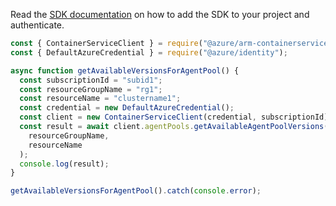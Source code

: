 Read the [SDK documentation](https://github.com/Azure/azure-sdk-for-js/blob/%40azure%2Farm-containerservice_16.1.0-beta.2/sdk/containerservice/arm-containerservice/README.md) on how to add the SDK to your project and authenticate.

```javascript
const { ContainerServiceClient } = require("@azure/arm-containerservice");
const { DefaultAzureCredential } = require("@azure/identity");

async function getAvailableVersionsForAgentPool() {
  const subscriptionId = "subid1";
  const resourceGroupName = "rg1";
  const resourceName = "clustername1";
  const credential = new DefaultAzureCredential();
  const client = new ContainerServiceClient(credential, subscriptionId);
  const result = await client.agentPools.getAvailableAgentPoolVersions(
    resourceGroupName,
    resourceName
  );
  console.log(result);
}

getAvailableVersionsForAgentPool().catch(console.error);
```
